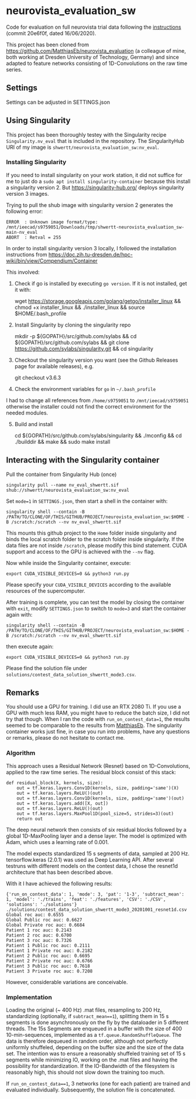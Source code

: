 # neurovista_evaluation_sw
Code for evaluation on full neurovista trial data following the [instructions](https://github.com/epilepsyecosystem/CodeEvaluationDocs) (commit 20e6f0f, dated 16/06/2020). 

This project has been cloned from
https://github.com/MatthiasEb/neurovista_evaluation (a colleague of mine, both
working at Dresden University of Technology, Germany) and since adapted to
feature networks consisting of 1D-Convolutions on the raw time series.

## Settings
Settings can be adjusted in SETTINGS.json

## Using Singularity

This project has been thoroughly testey with the Singularity recipe
`Singularity.nv_eval` that is included in the repository.
The SingularityHub URI of my image is `shwertt/neurovista_evaluation_sw:nv_eval`.

### Installing Singularity

If you need to install singularity on your work station, it did not suffice
for me to just do a `sudo apt install singularity-container` because this
install a singularity version 2. But https://singularity-hub.org/ deploys
singularity version 3 images.

Trying to pull the shub image with singularity version 2 generates the
following error:

```
ERROR  : Unknown image format/type: /mnt/ieecad/s9759051/Downloads/tmp/shwertt-neurovista_evaluation_sw-main-nv_eval
ABORT  : Retval = 255
```

In order to install singularity version 3 locally, I followed the installation
instructions from https://doc.zih.tu-dresden.de/hpc-wiki/bin/view/Compendium/Container

This involved:

1. Check if go is installed by executing `go version`. If it is not installed, get it with:

    wget https://storage.googleapis.com/golang/getgo/installer_linux && chmod +x installer_linux && ./installer_linux && source $HOME/.bash_profile

2. Install Singularity by cloning the singularity repo

    mkdir -p ${GOPATH}/src/github.com/sylabs && cd ${GOPATH}/src/github.com/sylabs && git clone https://github.com/sylabs/singularity.git && cd singularity

3. Checkout the singularity version you want (see the Github Releases page for available releases), e.g.

    git checkout v3.6.3

4. Check the environment variables for `go` in `~/.bash_profile`

I had to change all references from `/home/s9759051` to `/mnt/ieecad/s9759051`
otherwise the installer could not find the correct environment for the needed
modules.

5. Build and install

    cd ${GOPATH}/src/github.com/sylabs/singularity && ./mconfig && cd ./builddir && make && sudo make install


## Interacting with the Singularity container

Pull the container from Singularity Hub (once)

    singularity pull --name nv_eval_shwertt.sif shub://shwertt/neurovista_evaluation_sw:nv_eval

Set `mode=1` in `SETTINGS.json`, then start a shell in the container with:

    singularity shell --contain -B /PATH/TO/CLONE/OF/THIS/GITHUB/PROJECT/neurovista_evaluation_sw:$HOME -B /scratch:/scratch --nv nv_eval_shwertt.sif

This mounts this github project to the `Home` folder inside singularity and
binds the local scratch folder to the scratch folder inside singularity. If
the data files are not inside `/scratch`, please modify this bind statement.
CUDA support and access to the GPU is achieved with the `--nv` flag.

Now while inside the Singularity container, execute:

    export CUDA_VISIBLE_DEVICES=0 && python3 run.py

Please specify your `CUDA_VISIBLE_DEVICES` according to the available resources
of the supercomputer.

After training is complete, you can test the model by closing the container
with `exit`, modify `SETTINGS.json` to switch to `mode=3` and start the container again with:

    singularity shell --contain -B /PATH/TO/CLONE/OF/THIS/GITHUB/PROJECT/neurovista_evaluation_sw:$HOME -B /scratch:/scratch --nv nv_eval_shwertt.sif

then execute again:

    export CUDA_VISIBLE_DEVICES=0 && python3 run.py

Please find the solution file under
`solutions/contest_data_solution_shwertt_mode3.csv`.


## Remarks

You should use a GPU for training. I did use an RTX 2080 Ti.
If you use a GPU with much less RAM, you might have to reduce the batch size, I did not try that though.
When I ran the code with `run_on_contest_data=1`, the results seemed to be comparable
to the results from [MatthiasEb](https://github.com/MatthiasEb/neurovista_evaluation).
The singularity container works just fine, in case you run into problems, have any questions or remarks,
please do not hesitate to contact me.


### Algorithm
This approach uses a Residual Network (Resnet) based on 1D-Convolutions, applied to the raw time series. 
The residual block consist of this stack:

```
def residual_block(X, kernels, size):
    out = tf.keras.layers.Conv1D(kernels, size, padding='same')(X)
    out = tf.keras.layers.ReLU()(out)
    out = tf.keras.layers.Conv1D(kernels, size, padding='same')(out)
    out = tf.keras.layers.add([X, out])
    out = tf.keras.layers.ReLU()(out)
    out = tf.keras.layers.MaxPool1D(pool_size=5, strides=3)(out)
    return out
```

The deep neural network then consists of six residual blocks followed by a
global 1D-MaxPooling layer and a dense layer. The model is optimized with 
Adam, which uses a learning rate of 0.001.

The model expects standardized 15 s segments of data, sampled at 200 Hz. 
tensorflow.keras (2.0.1) was used as Deep Learning API. 
After several testruns with different models on the contest data, I chose the
resnet1d architecture that has been described above.

With it I have achieved the following results:

```
{'run_on_contest_data': 1, 'mode': 3, 'pat': '1-3', 'subtract_mean': 1, 'model': './trains', 'feat': './features', 'CSV': './CSV', 'solutions': './solutions'}
./solutions/contest_data_solution_shwertt_mode3_20201001_resnet1d.csv
Global roc auc: 0.6555
Global Public roc auc: 0.6627
Global Private roc auc: 0.6684
Patient 1 roc auc: 0.2143
Patient 2 roc auc: 0.6700
Patient 3 roc auc: 0.7326
Patient 1 Public roc auc: 0.2111
Patient 1 Private roc auc: 0.2182
Patient 2 Public roc auc: 0.6695
Patient 2 Private roc auc: 0.6766
Patient 3 Public roc auc: 0.7618
Patient 3 Private roc auc: 0.7208
```

However, considerable variations are conceivable.


### Implementation
Loading the original (~ 400 Hz) .mat files, resampling to 200 Hz,
standardizing (optionally, if `subtract_mean==1`), splitting them in 15 s
segments is done asynchronously on the fly by the dataloader in 5 different
threads. The 15s Segments are enqueued in a buffer with the size of 400
10-min-sequences, implemented as a `tf.queue.RandomShuffleQueue`. The data is
therefore dequeued in random order, although not perfectly uniformly
shuffeled, depending on the buffer size and the size of the data set. The
intention was to ensure a reasonably shuffeled training set of 15 s segments
while minimizing IO, working on the .mat files and having the possibility for
standardization. If the IO-Bandwidth of the filesystem is reasonably high,
this should not slow down the training too much. 

If `run_on_contest_data==1`, 3 networks (one for each patient) are trained and evaluated individually. 
Subsequently, the solution file is concatenated.
